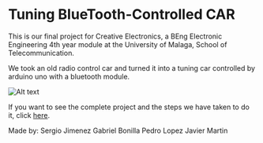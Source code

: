 # Tuning BlueTooth-Controlled CAR

This is our final project for Creative Electronics, a BEng Electronic Engineering 4th year module at the University of Malaga, School of Telecommunication.

We took an old radio control car and turned it into a tuning car controlled by arduino uno with a bluetooth module.


![Alt text](https://github.com/SergeitorJmnz/BT-C_CAR/blob/master/images/Car.jpg)


If you want to see the complete project and the steps we have taken to do it, click [here](http://for.unipi.it/stefano_garzarella/files/2014/11/Work-in-progress-1024x603.png).

Made by: 
Sergio Jimenez
Gabriel Bonilla
Pedro Lopez
Javier Martin
